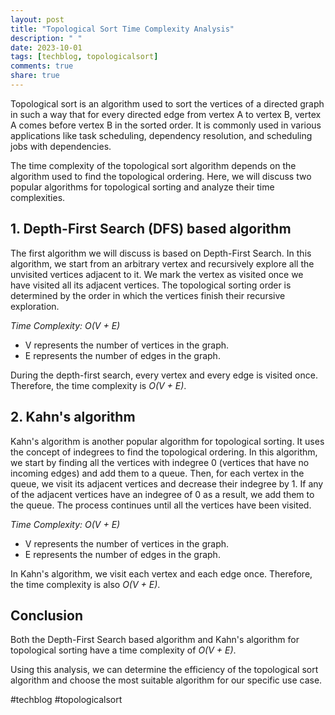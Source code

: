 ```yaml
---
layout: post
title: "Topological Sort Time Complexity Analysis"
description: " "
date: 2023-10-01
tags: [techblog, topologicalsort]
comments: true
share: true
---
```


Topological sort is an algorithm used to sort the vertices of a directed graph in such a way that for every directed edge from vertex A to vertex B, vertex A comes before vertex B in the sorted order. It is commonly used in various applications like task scheduling, dependency resolution, and scheduling jobs with dependencies.

The time complexity of the topological sort algorithm depends on the algorithm used to find the topological ordering. Here, we will discuss two popular algorithms for topological sorting and analyze their time complexities.

## 1. Depth-First Search (DFS) based algorithm

The first algorithm we will discuss is based on Depth-First Search. In this algorithm, we start from an arbitrary vertex and recursively explore all the unvisited vertices adjacent to it. We mark the vertex as visited once we have visited all its adjacent vertices. The topological sorting order is determined by the order in which the vertices finish their recursive exploration.

*Time Complexity: O(V + E)*

- V represents the number of vertices in the graph.
- E represents the number of edges in the graph.

During the depth-first search, every vertex and every edge is visited once. Therefore, the time complexity is *O(V + E)*.

## 2. Kahn's algorithm

Kahn's algorithm is another popular algorithm for topological sorting. It uses the concept of indegrees to find the topological ordering. In this algorithm, we start by finding all the vertices with indegree 0 (vertices that have no incoming edges) and add them to a queue. Then, for each vertex in the queue, we visit its adjacent vertices and decrease their indegree by 1. If any of the adjacent vertices have an indegree of 0 as a result, we add them to the queue. The process continues until all the vertices have been visited.

*Time Complexity: O(V + E)*

- V represents the number of vertices in the graph.
- E represents the number of edges in the graph.

In Kahn's algorithm, we visit each vertex and each edge once. Therefore, the time complexity is also *O(V + E)*.

## Conclusion
Both the Depth-First Search based algorithm and Kahn's algorithm for topological sorting have a time complexity of *O(V + E)*.

Using this analysis, we can determine the efficiency of the topological sort algorithm and choose the most suitable algorithm for our specific use case.

#techblog #topologicalsort